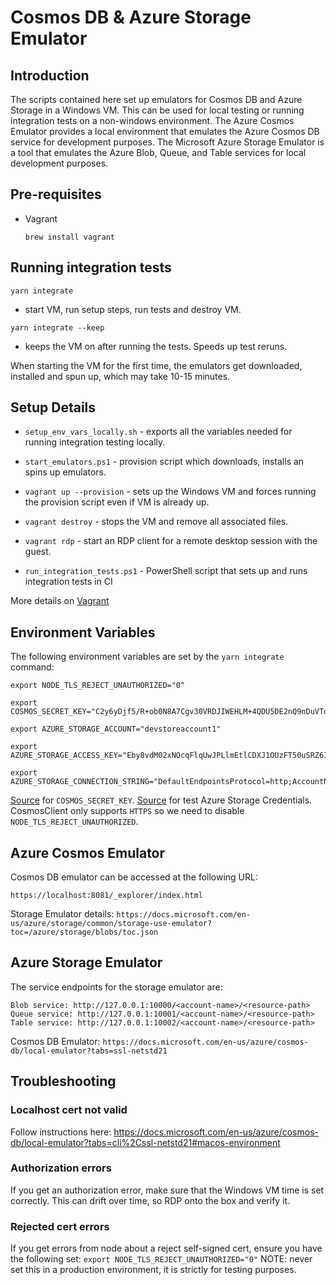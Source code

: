 # Cosmos DB & Azure Storage Emulator

## Introduction

The scripts contained here set up emulators for Cosmos DB and Azure Storage in a Windows VM. This can be used for local testing or running integration tests on a non-windows environment. The Azure Cosmos Emulator provides a local environment that emulates the Azure Cosmos DB service for development purposes. The Microsoft Azure Storage Emulator is a tool that emulates the Azure Blob, Queue, and Table services for local development purposes.

## Pre-requisites

* Vagrant

    `brew install vagrant`

## Running integration tests

`yarn integrate`
  - start VM, run setup steps, run tests and destroy VM.

`yarn integrate --keep`
 - keeps the VM on after running the tests. Speeds up test reruns.

When starting the VM for the first time, the emulators get downloaded, installed and spun up, which may take 10-15 minutes.

## Setup Details

* `setup_env_vars_locally.sh` - exports all the variables needed for running integration testing locally.

* `start_emulators.ps1` - provision script which downloads, installs an spins up emulators.

* `vagrant up --provision` - sets up the Windows VM and forces running the provision script even if VM is already up.

* `vagrant destroy` - stops the VM and remove all associated files.

* `vagrant rdp` - start an RDP client for a remote desktop session with the guest.

* `run_integration_tests.ps1` - PowerShell script that sets up and runs integration tests in CI

More details on [Vagrant](https://www.vagrantup.com/docs/cli)

## Environment Variables

The following environment variables are set by the `yarn integrate` command:

    export NODE_TLS_REJECT_UNAUTHORIZED="0"
    
    export COSMOS_SECRET_KEY="C2y6yDjf5/R+ob0N8A7Cgv30VRDJIWEHLM+4QDU5DE2nQ9nDuVTqobD4b8mGGyPMbIZnqyMsEcaGQy67XIw/Jw=="

    export AZURE_STORAGE_ACCOUNT="devstoreaccount1"

    export AZURE_STORAGE_ACCESS_KEY="Eby8vdM02xNOcqFlqUwJPLlmEtlCDXJ1OUzFT50uSRZ6IFsuFq2UVErCz4I6tq/K1SZFPTOtr/KBHBeksoGMGw=="

    export AZURE_STORAGE_CONNECTION_STRING="DefaultEndpointsProtocol=http;AccountName=devstoreaccount1;AccountKey=Eby8vdM02xNOcqFlqUwJPLlmEtlCDXJ1OUzFT50uSRZ6IFsuFq2UVErCz4I6tq/K1SZFPTOtr/KBHBeksoGMGw==;BlobEndpoint=http://127.0.0.1:10000/devstoreaccount1;TableEndpoint=http://127.0.0.1:10002/devstoreaccount1;QueueEndpoint=http://127.0.0.1:10001/devstoreaccount1;"

[Source](https://docs.microsoft.com/en-us/azure/cosmos-db/local-emulator?tabs=cli%2Cssl-netstd21) for `COSMOS_SECRET_KEY`. [Source](https://docs.microsoft.com/en-us/azure/storage/common/storage-use-emulator) for test Azure Storage Credentials. CosmosClient only supports `HTTPS` so we need to disable `NODE_TLS_REJECT_UNAUTHORIZED`.

## Azure Cosmos Emulator

Cosmos DB emulator can be accessed at the following URL: 

    https://localhost:8081/_explorer/index.html

Storage Emulator details: `https://docs.microsoft.com/en-us/azure/storage/common/storage-use-emulator?toc=/azure/storage/blobs/toc.json`

## Azure Storage Emulator

The service endpoints for the storage emulator are:

    Blob service: http://127.0.0.1:10000/<account-name>/<resource-path>
    Queue service: http://127.0.0.1:10001/<account-name>/<resource-path>
    Table service: http://127.0.0.1:10002/<account-name>/<resource-path>

Cosmos DB Emulator: `https://docs.microsoft.com/en-us/azure/cosmos-db/local-emulator?tabs=ssl-netstd21`

## Troubleshooting

### Localhost cert not valid

Follow instructions here:
https://docs.microsoft.com/en-us/azure/cosmos-db/local-emulator?tabs=cli%2Cssl-netstd21#macos-environment

### Authorization errors
If you get an authorization error, make sure that the Windows VM time is set correctly. This can drift over time, so RDP onto the box and verify it.

### Rejected cert errors
If you get errors from node about a reject self-signed cert, ensure you have the following set:
`export NODE_TLS_REJECT_UNAUTHORIZED="0"`
NOTE: never set this in a production environment, it is strictly for testing purposes.
